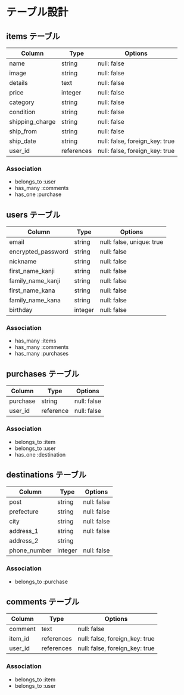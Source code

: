 # テーブル設計

## items テーブル

| Column     | Type       | Options                        |
| ---------- | ---------- | ------------------------------ |
| name              | string     | null: false                    |
| image            | string       | null: false                    |
| details           | text       | null: false                    |
| price             | integer     | null: false                    |
| category          | string     | null: false                    |
| condition          | string     | null: false                    |
| shipping_charge      | string     | null: false                    |
| ship_from          | string     | null: false                    |
| ship_date           | string     | null: false, foreign_key: true    |
| user_id            | references     | null: false, foreign_key: true  |


### Association

- belongs_to :user
- has_many :comments
- has_one :purchase


## users テーブル

| Column             | Type   | Options                    |
| ------------------ | ------ | -------------------------- |
| email              | string | null: false, unique: true  |
| encrypted_password | string | null: false                |
| nickname               | string | null: false                |
| first_name_kanji       | string   | null: false                |
| family_name_kanji      | string   | null: false                |
| first_name_kana        | string   | null: false                |
| family_name_kana       | string   | null: false                |
| birthday               | integer  | null: false                |

### Association

- has_many :items
- has_many :comments
- has_many :purchases


## purchases テーブル

| Column     | Type       | Options                        |
| ---------- | ---------- | ------------------------------ |
| purchase    | string     | null: false                    |
| user_id     | reference  | null: false                    |

### Association

- belongs_to :item
- belongs_to :user
- has_one :destination


## destinations テーブル

| Column     | Type       | Options                        |
| ---------- | ---------- | ------------------------------ |
| post       | string       | null: false                    |
| prefecture  | string      | null: false                      |
| city        | string       | null: false                     |
| address_1      | string     | null: false                    |
| address_2      | string     |                                 |
| phone_number   | integer     | null: false                    |

### Association

- belongs_to :purchase




## comments テーブル

| Column     | Type       | Options                        |
| ---------- | ---------- | ------------------------------ |
| comment    | text       | null: false                    |
| item_id     | references | null: false, foreign_key: true |
| user_id     | references | null: false, foreign_key: true |

### Association

- belongs_to :item
- belongs_to :user